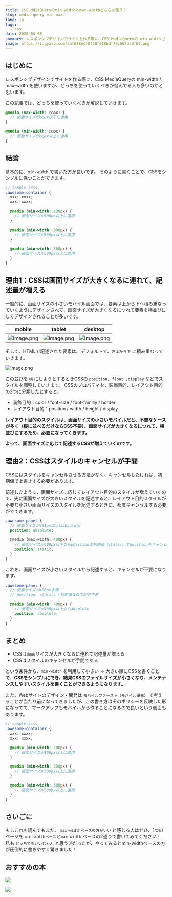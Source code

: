 ```yaml
---
title: CSS MdiaQueryのmin-widthとmax-widthどちらを使う？
slug: media-query-min-max
lang: ja
tags:
  - css
date: 2020-03-08
summary: レスポンシブデザインでサイトを作る際に、CSS MediaQueryの min-width / max-width を使いますが、どっちを使っていくべきか悩んでる人も多いのかと思います。この記事では、どっちを使っていくべきか解説していきます。
image: https://i.gyazo.com/3af088ecf0460fe18bdf70c562da9fb9.png
---
```


## はじめに

レスポンシブデザインでサイトを作る際に、CSS MediaQueryの min-width / max-width を使いますが、どっちを使っていくべきか悩んでる人も多いのかと思います。

この記事では、どっちを使っていくべきか解説していきます。

```scss
@media (max-width: ◯◯px) {
  // 画面サイズが◯◯px以下に適用
}

@media (min-width: ◯◯px) {
  // 画面サイズが◯◯px以上に適用
}
```

## 結論
基本的に、`min-width` で書いた方が良いです。
そのように書くことで、CSSをシンプルに保つことができます。

```scss
// sample.scss
.awesome-container {
  xxx: xxxx;
  xxx: xxxx;

  @media (min-width: 100px) {
    // 画面サイズが100px以上に適用
  }

  @media (min-width: 300px) {
    // 画面サイズが300px以上に適用
  }

  @media (min-width: 500px) {
    // 画面サイズが500px以上に適用
  }
}
```

## 理由1：CSSは画面サイズが大きくなるに連れて、記述量が増える

一般的に、画面サイズの小さいモバイル画面では、要素は上から下へ積み重なっていくようにデザインされて、画面サイズが大きくなるにつれて要素を横並びにしてデザインされることが多いです。

mobile|tablet|desktop|
---|---|---
![image.png](https://i.gyazo.com/7e50b2a4ea5f3ef55de66f6af68ae9ef.png)|![image.png](https://i.gyazo.com/1147b1455faf01355487447923d397b2.png)|![image.png](https://i.gyazo.com/a5088c47cacd4bf9d872c5b768219c68.png)

そして、HTMLで記述された要素は、デフォルトで、`左上から下` に積み重なっていきます。

![image.png](https://i.gyazo.com/42f0c65aa3b9bfa22cca2c17d02a5e10.png)

この並びを `横` にしようとするときCSSの `position, float ,display` などでスタイルを調整していきます。
CSSのプロパティを、装飾目的、レイアウト目的の2つに分類したとすると、

- 装飾目的：color / font-size / font-familly / border
- レイアウト目的：position / width / height / display

**レイアウト目的のスタイルは、画面サイズの小さいモバイルだと、不要なケースが多く（縦に並べるだけならCSS不要）、画面サイズが大きくなるにつれて、横並びにするため、必要になってくきます。**

**よって、画面サイズに応じて記述するCSSが増えていくのです。**

## 理由2：CSSはスタイルのキャンセルが手間

CSSにはスタイルをキャンセルさせる方法がなく、キャンセルしたければ、初期値で上書きする必要があります。

前述したように、画面サイズに応じてレイアウト目的のスタイルが増えていくので、先に画面サイズが大きいスタイルを記述すると、レイアウト目的スタイルが不要な小さい画面サイズのスタイルを記述するときに、都度キャンセルする必要がでてきます。

```scss
.awesome-panel {
  // 画面サイズが401px以上はabsolute
  position: absolute:

  @media (max-width: 400px) {
    // 画面サイズが400px以下ならpositionの初期値（static）でpositionをキャンセルする
    position: static;
  }
}
```

これを、画面サイズが小さいスタイルから記述すると、キャンセルが不要になります。

```scss
.awesome-panel {
  // 画面サイズが400px未満
  // position: static: ←初期値なので記述不要

  @media (min-width: 400px) {
    // 画面サイズが400px以上ならabsolute
    position: absolute;
  }
}
```

## まとめ

- CSSは画面サイズが大きくなるに連れて記述量が増える
- CSSはスタイルのキャンセルが手間である

という条件から、`min-width` を利用して小さい → 大きい順にCSSを書くことで、**CSSをシンプルにでき、結果CSSのファイルサイズが小さくなり、メンテナンスしやすいスタイルを書くことができるようになります。**

また、Webサイトのデザイン・開発は `モバイルファースト（モバイル優先）` で考えることが当たり前になってきましたが、この書き方はそのポリシーを反映した形になってて、マークアップもモバイルから作ることになるので良いという側面もあります。

```scss
// sample.scss
.awesome-container {
  xxx: xxxx;
  xxx: xxxx;

  @media (min-width: 100px) {
    // 画面サイズが100px以上に適用
  }

  @media (min-width: 300px) {
    // 画面サイズが300px以上に適用
  }

  @media (min-width: 500px) {
    // 画面サイズが500px以上に適用
  }
}
```

## さいごに

もしこれを読んでもまだ、 `max-widthベースの方がいい` と感じる人はぜひ、1つのページを `min-widthベース`と`max-width` ベースの2通りで書いてみてください！
私も `どっちでもいいじゃん` と思う派だったが、やってみるとmin-widthベースの方が圧倒的に書きやすく驚きました！

## おすすめの本

<a href="https://www.amazon.co.jp/1%E5%86%8A%E3%81%A7%E3%81%99%E3%81%B9%E3%81%A6%E8%BA%AB%E3%81%AB%E3%81%A4%E3%81%8FHTML-CSS%E3%81%A8Web%E3%83%87%E3%82%B6%E3%82%A4%E3%83%B3%E5%85%A5%E9%96%80%E8%AC%9B%E5%BA%A7-Mana/dp/4797398892/ref=as_li_ss_il?__mk_ja_JP=%E3%82%AB%E3%82%BF%E3%82%AB%E3%83%8A&keywords=%E3%83%AC%E3%82%B9%E3%83%9D%E3%83%B3%E3%82%B7%E3%83%96%E3%83%87%E3%82%B6%E3%82%A4%E3%83%B3&qid=1583660599&sr=8-1&linkCode=li3&tag=tkllcbiz-22&linkId=8b09ad7269a5e59534efecd69aa0168e" target="_blank"><img border="0" src="https://ws-fe.amazon-adsystem.com/widgets/q?_encoding=UTF8&ASIN=4797398892&Format=_SL250_&ID=AsinImage&MarketPlace=JP&ServiceVersion=20070822&WS=1&tag=tkllcbiz-22" ></a><img src="https://ir-jp.amazon-adsystem.com/e/ir?t=tkllcbiz-22&l=li3&o=9&a=4797398892" width="1" height="1" border="0" alt="" style="border:none !important; margin:0px !important;" />

<a href="https://www.amazon.co.jp/HTML5-CSS3%E3%83%A2%E3%83%80%E3%83%B3%E3%82%B3%E3%83%BC%E3%83%87%E3%82%A3%E3%83%B3%E3%82%B0-%E3%83%95%E3%83%AD%E3%83%B3%E3%83%88%E3%82%A8%E3%83%B3%E3%83%89%E3%82%A8%E3%83%B3%E3%82%B8%E3%83%8B%E3%82%A2%E3%81%8C%E6%95%99%E3%81%88%E3%82%8B3%E3%81%A4%E3%81%AE%E6%9C%AC%E6%A0%BC%E3%83%AC%E3%82%A4%E3%82%A2%E3%82%A6%E3%83%88-%E3%82%B9%E3%82%BF%E3%83%B3%E3%83%80%E3%83%BC%E3%83%89%E3%83%BB%E3%82%B0%E3%83%AA%E3%83%83%E3%83%89%E3%83%BB%E3%82%B7%E3%83%B3%E3%82%B0%E3%83%AB%E3%83%9A%E3%83%BC%E3%82%B8%E3%83%AC%E3%82%A4%E3%82%A2%E3%82%A6%E3%83%88%E3%81%AE%E4%BD%9C%E3%82%8A%E6%96%B9-Engineer%E2%80%99s/dp/4798141577/ref=as_li_ss_il?__mk_ja_JP=%E3%82%AB%E3%82%BF%E3%82%AB%E3%83%8A&keywords=%E3%83%AC%E3%82%B9%E3%83%9D%E3%83%B3%E3%82%B7%E3%83%96%E3%83%87%E3%82%B6%E3%82%A4%E3%83%B3&qid=1583660599&sr=8-4&linkCode=li3&tag=tkllcbiz-22&linkId=f16e57a8c0d65c3f253714b0ecdfd686" target="_blank"><img border="0" src="https://ws-fe.amazon-adsystem.com/widgets/q?_encoding=UTF8&ASIN=4798141577&Format=_SL250_&ID=AsinImage&MarketPlace=JP&ServiceVersion=20070822&WS=1&tag=tkllcbiz-22" ></a><img src="https://ir-jp.amazon-adsystem.com/e/ir?t=tkllcbiz-22&l=li3&o=9&a=4798141577" width="1" height="1" border="0" alt="" style="border:none !important; margin:0px !important;" />


